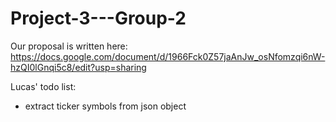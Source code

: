 # Project-3---Group-2

Our proposal is written here:
https://docs.google.com/document/d/1966Fck0Z57jaAnJw_osNfomzqi6nW-hzQI0lGnqi5c8/edit?usp=sharing

Lucas' todo list:
* extract ticker symbols from json object